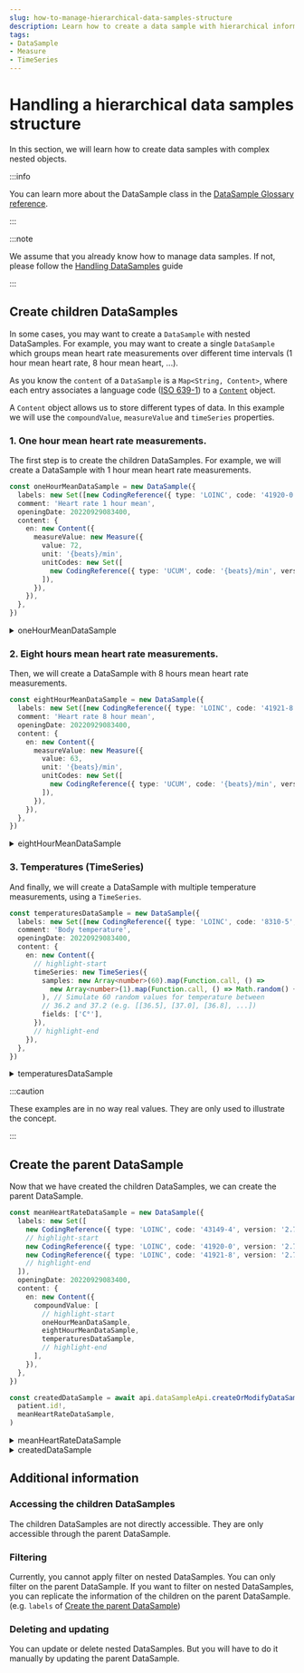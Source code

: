 ```yaml
---
slug: how-to-manage-hierarchical-data-samples-structure
description: Learn how to create a data sample with hierarchical information.
tags:
- DataSample
- Measure
- TimeSeries
---
```


# Handling a hierarchical data samples structure

In this section, we will learn how to create data samples with complex nested objects.

:::info

You can learn more about the DataSample class in the [DataSample Glossary reference](/sdks/glossary#data-sample).

:::

:::note

We assume that you already know how to manage data samples. If not, please follow the [Handling DataSamples](/sdks/how-to/how-to-manage-data-samples/index.md) guide

:::

## Create children DataSamples

In some cases, you may want to create a `DataSample` with nested DataSamples. 
For example, you may want to create a single `DataSample` which groups mean heart rate measurements over
different time intervals (1 hour mean heart rate, 8 hour mean heart, ...).

As you know the `content` of a `DataSample` is a `Map<String, Content>`, where each entry associates a language code ([ISO 639-1](https://en.wikipedia.org/wiki/List_of_ISO_639-1_codes)) to a [`Content`](/sdks/references/classes/Content) object.

A `Content` object allows us to store different types of data. In this example we will use the `compoundValue`, `measureValue` and `timeSeries` properties.

### 1. One hour mean heart rate measurements.

The first step is to create the children DataSamples. For example, we will create a DataSample with 1 hour mean heart rate measurements.

<!-- file://code-samples/how-to/hierarchical-datasample/index.mts snippet:create children dataSample one hour mean-->
```typescript
const oneHourMeanDataSample = new DataSample({
  labels: new Set([new CodingReference({ type: 'LOINC', code: '41920-0', version: '2.73' })]),
  comment: 'Heart rate 1 hour mean',
  openingDate: 20220929083400,
  content: {
    en: new Content({
      measureValue: new Measure({
        value: 72,
        unit: '{beats}/min',
        unitCodes: new Set([
          new CodingReference({ type: 'UCUM', code: '{beats}/min', version: '1.2' }),
        ]),
      }),
    }),
  },
})
```
<!-- output://code-samples/how-to/hierarchical-datasample/oneHourMeanDataSample.txt -->
<details>
<summary>oneHourMeanDataSample</summary>

```json
{
  "comment": "Heart rate 1 hour mean",
  "openingDate": 20220929083400,
  "identifiers": [],
  "healthcareElementIds": {},
  "canvasesIds": {},
  "content": {
    "en": {
      "measureValue": {
        "value": 72,
        "unit": "{beats}/min",
        "unitCodes": {}
      },
      "compoundValue": [],
      "ratio": [],
      "range": []
    }
  },
  "codes": {},
  "labels": {}
}
```
</details>

### 2. Eight hours mean heart rate measurements.

Then, we will create a DataSample with 8 hours mean heart rate measurements.

<!-- file://code-samples/how-to/hierarchical-datasample/index.mts snippet:create children dataSample eight hour mean-->
```typescript
const eightHourMeanDataSample = new DataSample({
  labels: new Set([new CodingReference({ type: 'LOINC', code: '41921-8', version: '2.73' })]),
  comment: 'Heart rate 8 hour mean',
  openingDate: 20220929083400,
  content: {
    en: new Content({
      measureValue: new Measure({
        value: 63,
        unit: '{beats}/min',
        unitCodes: new Set([
          new CodingReference({ type: 'UCUM', code: '{beats}/min', version: '1.2' }),
        ]),
      }),
    }),
  },
})
```
<!-- output://code-samples/how-to/hierarchical-datasample/eightHourMeanDataSample.txt -->
<details>
<summary>eightHourMeanDataSample</summary>

```json
{
  "comment": "Heart rate 8 hour mean",
  "openingDate": 20220929083400,
  "identifiers": [],
  "healthcareElementIds": {},
  "canvasesIds": {},
  "content": {
    "en": {
      "measureValue": {
        "value": 63,
        "unit": "{beats}/min",
        "unitCodes": {}
      },
      "compoundValue": [],
      "ratio": [],
      "range": []
    }
  },
  "codes": {},
  "labels": {}
}
```
</details>

### 3. Temperatures (TimeSeries)

And finally, we will create a DataSample with multiple temperature measurements, using a `TimeSeries`.

<!-- file://code-samples/how-to/hierarchical-datasample/index.mts snippet:create children dataSample temperatures-->
```typescript
const temperaturesDataSample = new DataSample({
  labels: new Set([new CodingReference({ type: 'LOINC', code: '8310-5', version: '2.73' })]),
  comment: 'Body temperature',
  openingDate: 20220929083400,
  content: {
    en: new Content({
      // highlight-start
      timeSeries: new TimeSeries({
        samples: new Array<number>(60).map(Function.call, () =>
          new Array<number>(1).map(Function.call, () => Math.random() + 36.2),
        ), // Simulate 60 random values for temperature between
        // 36.2 and 37.2 (e.g. [[36.5], [37.0], [36.8], ...])
        fields: ['C°'],
      }),
      // highlight-end
    }),
  },
})
```
<!-- output://code-samples/how-to/hierarchical-datasample/temperaturesDataSample.txt -->
<details>
<summary>temperaturesDataSample</summary>

```json
{
  "comment": "Body temperature",
  "openingDate": 20220929083400,
  "identifiers": [],
  "healthcareElementIds": {},
  "canvasesIds": {},
  "content": {
    "en": {
      "timeSeries": {
        "samples": [
          null,
          null,
          null,
          null,
          null,
          null,
          null,
          null,
          null,
          null,
          null,
          null,
          null,
          null,
          null,
          null,
          null,
          null,
          null,
          null,
          null,
          null,
          null,
          null,
          null,
          null,
          null,
          null,
          null,
          null,
          null,
          null,
          null,
          null,
          null,
          null,
          null,
          null,
          null,
          null,
          null,
          null,
          null,
          null,
          null,
          null,
          null,
          null,
          null,
          null,
          null,
          null,
          null,
          null,
          null,
          null,
          null,
          null,
          null,
          null
        ],
        "fields": [
          "C°"
        ]
      },
      "compoundValue": [],
      "ratio": [],
      "range": []
    }
  },
  "codes": {},
  "labels": {}
}
```
</details>

:::caution

These examples are in no way real values. They are only used to illustrate the concept.

:::

## Create the parent DataSample

Now that we have created the children DataSamples, we can create the parent DataSample.

<!-- file://code-samples/how-to/hierarchical-datasample/index.mts snippet:create heart rate datasample-->
```typescript
const meanHeartRateDataSample = new DataSample({
  labels: new Set([
    new CodingReference({ type: 'LOINC', code: '43149-4', version: '2.73' }),
    // highlight-start
    new CodingReference({ type: 'LOINC', code: '41920-0', version: '2.73' }),
    new CodingReference({ type: 'LOINC', code: '41921-8', version: '2.73' }),
    // highlight-end
  ]),
  openingDate: 20220929083400,
  content: {
    en: new Content({
      compoundValue: [
        // highlight-start
        oneHourMeanDataSample,
        eightHourMeanDataSample,
        temperaturesDataSample,
        // highlight-end
      ],
    }),
  },
})

const createdDataSample = await api.dataSampleApi.createOrModifyDataSampleFor(
  patient.id!,
  meanHeartRateDataSample,
)
```
<!-- output://code-samples/how-to/hierarchical-datasample/meanHeartRateDataSample.txt -->
<details>
<summary>meanHeartRateDataSample</summary>

```json
{
  "openingDate": 20220929083400,
  "identifiers": [],
  "healthcareElementIds": {},
  "canvasesIds": {},
  "content": {
    "en": {
      "compoundValue": [
        {
          "comment": "Heart rate 1 hour mean",
          "openingDate": 20220929083400,
          "identifiers": [],
          "healthcareElementIds": {},
          "canvasesIds": {},
          "content": {
            "en": {
              "measureValue": {
                "value": 72,
                "unit": "{beats}/min",
                "unitCodes": {}
              },
              "compoundValue": [],
              "ratio": [],
              "range": []
            }
          },
          "codes": {},
          "labels": {}
        },
        {
          "comment": "Heart rate 8 hour mean",
          "openingDate": 20220929083400,
          "identifiers": [],
          "healthcareElementIds": {},
          "canvasesIds": {},
          "content": {
            "en": {
              "measureValue": {
                "value": 63,
                "unit": "{beats}/min",
                "unitCodes": {}
              },
              "compoundValue": [],
              "ratio": [],
              "range": []
            }
          },
          "codes": {},
          "labels": {}
        },
        {
          "comment": "Body temperature",
          "openingDate": 20220929083400,
          "identifiers": [],
          "healthcareElementIds": {},
          "canvasesIds": {},
          "content": {
            "en": {
              "timeSeries": {
                "samples": [
                  null,
                  null,
                  null,
                  null,
                  null,
                  null,
                  null,
                  null,
                  null,
                  null,
                  null,
                  null,
                  null,
                  null,
                  null,
                  null,
                  null,
                  null,
                  null,
                  null,
                  null,
                  null,
                  null,
                  null,
                  null,
                  null,
                  null,
                  null,
                  null,
                  null,
                  null,
                  null,
                  null,
                  null,
                  null,
                  null,
                  null,
                  null,
                  null,
                  null,
                  null,
                  null,
                  null,
                  null,
                  null,
                  null,
                  null,
                  null,
                  null,
                  null,
                  null,
                  null,
                  null,
                  null,
                  null,
                  null,
                  null,
                  null,
                  null,
                  null
                ],
                "fields": [
                  "C°"
                ]
              },
              "compoundValue": [],
              "ratio": [],
              "range": []
            }
          },
          "codes": {},
          "labels": {}
        }
      ],
      "ratio": [],
      "range": []
    }
  },
  "codes": {},
  "labels": {}
}
```
</details>

<!-- output://code-samples/how-to/hierarchical-datasample/createdDataSample.txt -->
<details>
<summary>createdDataSample</summary>

```json
{
  "id": "1ab52c40-6c37-4a25-9a0d-30805e7a2ea6",
  "qualifiedLinks": {},
  "batchId": "c9c53a7e-07f9-496a-ad24-99ef671a508b",
  "index": 0,
  "valueDate": 20230329073131,
  "openingDate": 20220929083400,
  "created": 1680075091920,
  "modified": 1680075091920,
  "author": "f7ec463c-44b4-414e-9e7f-f2cc0967cc01",
  "responsible": "b16baab3-b6a3-42a0-b4b5-8dc8e00cc806",
  "identifiers": [],
  "healthcareElementIds": {},
  "canvasesIds": {},
  "content": {
    "en": {
      "compoundValue": [
        {
          "id": "efb58d75-da2e-479b-bc20-da59e3c79eb3",
          "qualifiedLinks": {},
          "openingDate": 20220929083400,
          "comment": "Heart rate 1 hour mean",
          "identifiers": [],
          "healthcareElementIds": {},
          "canvasesIds": {},
          "content": {
            "en": {
              "measureValue": {
                "value": 72,
                "unit": "{beats}/min",
                "unitCodes": {}
              },
              "compoundValue": [],
              "ratio": [],
              "range": []
            }
          },
          "codes": {},
          "labels": {},
          "systemMetaData": {
            "secretForeignKeys": [],
            "cryptedForeignKeys": {},
            "delegations": {},
            "encryptionKeys": {}
          }
        },
        {
          "id": "5cda7490-d101-415e-99d2-3f9e8141558d",
          "qualifiedLinks": {},
          "openingDate": 20220929083400,
          "comment": "Heart rate 8 hour mean",
          "identifiers": [],
          "healthcareElementIds": {},
          "canvasesIds": {},
          "content": {
            "en": {
              "measureValue": {
                "value": 63,
                "unit": "{beats}/min",
                "unitCodes": {}
              },
              "compoundValue": [],
              "ratio": [],
              "range": []
            }
          },
          "codes": {},
          "labels": {},
          "systemMetaData": {
            "secretForeignKeys": [],
            "cryptedForeignKeys": {},
            "delegations": {},
            "encryptionKeys": {}
          }
        },
        {
          "id": "ed069851-9509-4821-a9d3-3117589b586e",
          "qualifiedLinks": {},
          "openingDate": 20220929083400,
          "comment": "Body temperature",
          "identifiers": [],
          "healthcareElementIds": {},
          "canvasesIds": {},
          "content": {
            "en": {
              "timeSeries": {
                "fields": [
                  "C°"
                ],
                "samples": [
                  null,
                  null,
                  null,
                  null,
                  null,
                  null,
                  null,
                  null,
                  null,
                  null,
                  null,
                  null,
                  null,
                  null,
                  null,
                  null,
                  null,
                  null,
                  null,
                  null,
                  null,
                  null,
                  null,
                  null,
                  null,
                  null,
                  null,
                  null,
                  null,
                  null,
                  null,
                  null,
                  null,
                  null,
                  null,
                  null,
                  null,
                  null,
                  null,
                  null,
                  null,
                  null,
                  null,
                  null,
                  null,
                  null,
                  null,
                  null,
                  null,
                  null,
                  null,
                  null,
                  null,
                  null,
                  null,
                  null,
                  null,
                  null,
                  null,
                  null
                ],
                "min": [],
                "max": [],
                "mean": [],
                "median": [],
                "variance": []
              },
              "compoundValue": [],
              "ratio": [],
              "range": []
            }
          },
          "codes": {},
          "labels": {},
          "systemMetaData": {
            "secretForeignKeys": [],
            "cryptedForeignKeys": {},
            "delegations": {},
            "encryptionKeys": {}
          }
        }
      ],
      "ratio": [],
      "range": []
    }
  },
  "codes": {},
  "labels": {},
  "systemMetaData": {
    "secretForeignKeys": [
      "28f7638d-1177-4e89-8f8f-c896202a3e8b"
    ],
    "cryptedForeignKeys": {
      "b16baab3-b6a3-42a0-b4b5-8dc8e00cc806": {}
    },
    "delegations": {
      "b16baab3-b6a3-42a0-b4b5-8dc8e00cc806": {}
    },
    "encryptionKeys": {
      "b16baab3-b6a3-42a0-b4b5-8dc8e00cc806": {}
    }
  }
}
```
</details>

## Additional information

### Accessing the children DataSamples

The children DataSamples are not directly accessible. They are only accessible through the parent DataSample.

### Filtering

Currently, you cannot apply filter on nested DataSamples. You can only filter on the parent DataSample. If you want to filter on nested DataSamples, you can replicate the information of the children on the parent DataSample. (e.g. `labels` of [Create the parent DataSample](#create-the-parent-datasample))

### Deleting and updating

You can update or delete nested DataSamples. But you will have to do it manually by updating the parent DataSample.
